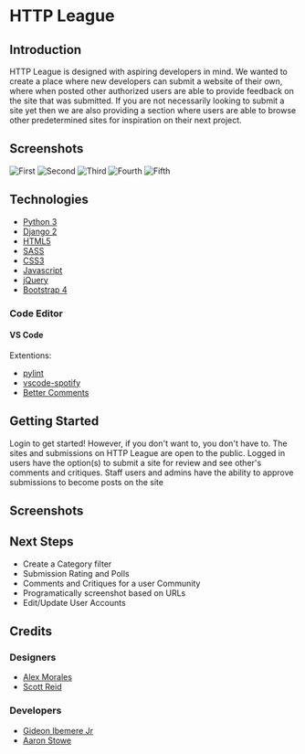 # HTTP League

## Introduction

HTTP League is designed with aspiring developers in mind. We wanted to create a place where new developers can submit a website of their own, where when posted other authorized users are able to provide feedback on the site that was submitted. If you are not necessarily looking to submit a site yet then we are also providing a section where users are able to browse other predetermined sites for inspiration on their next project.

## Screenshots
![First](https://imgur.com/2Zqdv2e.png)
![Second](https://imgur.com/3o4FJs3.png)
![Third](https://imgur.com/hHmrK28.png)
![Fourth](https://imgur.com/Mhp1ttO.png)
![Fifth](https://imgur.com/O0gOE0d.png)


## Technologies

- [Python 3](https://www.python.org/download/releases/3.0/)
- [Django 2](https://docs.djangoproject.com/en/2.2/)
- [HTML5](https://en.wikipedia.org/wiki/HTML)
- [SASS](https://sass-lang.com/)
- [CSS3](https://developer.mozilla.org/en-US/docs/Web/CSS/CSS3)
- [Javascript](https://www.javascript.com/)
- [jQuery](https://jquery.com/)
- [Bootstrap 4](https://getbootstrap.com/docs/4.3/getting-started/introduction/)

### Code Editor

#### VS Code

Extentions:
- [pylint](https://marketplace.visualstudio.com/items?itemName=ms-python.python)
- [vscode-spotify](https://marketplace.visualstudio.com/items?itemName=shyykoserhiy.vscode-spotify)
- [Better Comments](https://marketplace.visualstudio.com/items?itemName=aaron-bond.better-comments)

## Getting Started

Login to get started! However, if you don't want to, you don't have to. The sites and submissions on HTTP League are open to the public. Logged in users have the option(s) to submit a site for review and see other's comments and critiques. Staff users and admins have the ability to approve submissions to become posts on the site

## Screenshots

## Next Steps 

- Create a Category filter 
- Submission Rating and Polls
- Comments and Critiques for a user Community
- Programatically screenshot based on URLs
- Edit/Update User Accounts

## Credits

### Designers
- [Alex Morales](alexmorales.co)
- [Scott Reid](scottreidux.com)

### Developers
- [Gideon Ibemere Jr](https://github.com/gideonibemerejr)
- [Aaron Stowe](https://github.com/AzStowe)


